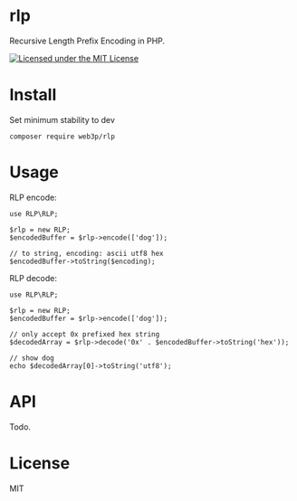 # rlp
Recursive Length Prefix Encoding in PHP.

[![Licensed under the MIT License](https://img.shields.io/badge/License-MIT-blue.svg)](https://github.com/web3p/rlp/blob/master/LICENSE)

# Install

Set minimum stability to dev
```
composer require web3p/rlp
```

# Usage

RLP encode:
```
use RLP\RLP;

$rlp = new RLP;
$encodedBuffer = $rlp->encode(['dog']);

// to string, encoding: ascii utf8 hex
$encodedBuffer->toString($encoding);
```

RLP decode:
```
use RLP\RLP;

$rlp = new RLP;
$encodedBuffer = $rlp->encode(['dog']);

// only accept 0x prefixed hex string
$decodedArray = $rlp->decode('0x' . $encodedBuffer->toString('hex'));

// show dog
echo $decodedArray[0]->toString('utf8');
```

# API

Todo.

# License
MIT
